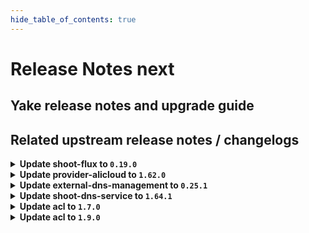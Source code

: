 ```yaml
---
hide_table_of_contents: true
---
```


# Release Notes next

## Yake release notes and upgrade guide

## Related upstream release notes / changelogs


<details>
<summary><b>Update shoot-flux to <code>0.19.0</code></b></summary>

## What's Changed
* renovate: disable semantic commits by @timebertt in https://github.com/stackitcloud/gardener-extension-shoot-flux/pull/152
* 🤖 Update module github.com/ironcore-dev/vgopath to v0.1.8 by @renovate in https://github.com/stackitcloud/gardener-extension-shoot-flux/pull/147
* 🤖 Update module golang.org/x/tools to v0.33.0 by @renovate in https://github.com/stackitcloud/gardener-extension-shoot-flux/pull/149
* 🤖 Update module github.com/go-logr/logr to v1.4.3 by @renovate in https://github.com/stackitcloud/gardener-extension-shoot-flux/pull/153
* 🤖 Update module github.com/onsi/gomega to v1.37.0 by @renovate in https://github.com/stackitcloud/gardener-extension-shoot-flux/pull/148
* 🤖 Update k8s.io/utils digest to 0f33e8f by @renovate in https://github.com/stackitcloud/gardener-extension-shoot-flux/pull/145
* 🤖 Update module github.com/gardener/gardener to v1.120.0 by @renovate in https://github.com/stackitcloud/gardener-extension-shoot-flux/pull/150
* 🤖 Update module github.com/onsi/ginkgo/v2 to v2.23.4 by @renovate in https://github.com/stackitcloud/gardener-extension-shoot-flux/pull/146
* 🤖 Update module github.com/gardener/gardener to v1.120.1 by @renovate in https://github.com/stackitcloud/gardener-extension-shoot-flux/pull/143
* 🤖 Update fluxcd (minor) by @renovate in https://github.com/stackitcloud/gardener-extension-shoot-flux/pull/154


**Full Changelog**: https://github.com/stackitcloud/gardener-extension-shoot-flux/compare/v0.18.0...v0.19.0

</details>

<details>
<summary><b>Update provider-alicloud to <code>1.62.0</code></b></summary>

# [gardener/gardener-extension-provider-alicloud]

## ✨ New Features

- `[USER]` This extension now supports in-place node updates. Read more about it [here](https://github.com/gardener/gardener/blob/master/docs/proposals/31-inplace-node-update.md). by @ary1992 [#795]
## 🏃 Others

- `[OPERATOR]` Obsolete ClusterRoles and ClusterRoleBindings that were leftovers from the machine-controller-manager component are now cleaned up. by @georgibaltiev [#794]
- `[OPERATOR]` Update `gardener/gardener` to `v1.117.0` [Release Notes](https://github.com/gardener/gardener/releases/tag/v1.117.0) by @kevin-lacoo [#786]

## Helm Charts
- admission-alicloud-application: `europe-docker.pkg.dev/gardener-project/releases/charts/gardener/extensions/admission-alicloud-application:v1.62.0`
- admission-alicloud-runtime: `europe-docker.pkg.dev/gardener-project/releases/charts/gardener/extensions/admission-alicloud-runtime:v1.62.0`
- provider-alicloud: `europe-docker.pkg.dev/gardener-project/releases/charts/gardener/extensions/provider-alicloud:v1.62.0`
## Container (OCI) Images
- gardener-extension-admission-alicloud: `europe-docker.pkg.dev/gardener-project/releases/gardener/extensions/admission-alicloud:v1.62.0`
- gardener-extension-provider-alicloud: `europe-docker.pkg.dev/gardener-project/releases/gardener/extensions/provider-alicloud:v1.62.0`


</details>

<details>
<summary><b>Update external-dns-management to <code>0.25.1</code></b></summary>

# [gardener/external-dns-management]

## 🐛 Bug Fixes

- `[USER]` Ensure ignored entries are not deleted on cleanup in an edge case. by @MartinWeindel [#505]
## 🏃 Others

- `[USER]` [provider type openstack-designate] Allow secret key `authURL` as alias of `OS_AUTH_URL` by @MartinWeindel [#504]
- `[OPERATOR]` Bump `openstack-designate` provider library `gophercloud` from version `v0.24.0` to `v2.7.0`. by @MartinWeindel [#481]

## Helm Charts
- dns-controller-manager: `europe-docker.pkg.dev/gardener-project/releases/charts/dns-controller-manager:v0.25.1`
## Container (OCI) Images
- dns-controller-manager: `europe-docker.pkg.dev/gardener-project/releases/dns-controller-manager:v0.25.1`


</details>

<details>
<summary><b>Update shoot-dns-service to <code>1.64.1</code></b></summary>

# [gardener/external-dns-management]

## 🐛 Bug Fixes

- `[USER]` Ensure ignored entries are not deleted on cleanup in an edge case. by @MartinWeindel [gardener/external-dns-management#505]
## 🏃 Others

- `[USER]` [provider type openstack-designate] Allow secret key `authURL` as alias of `OS_AUTH_URL` by @MartinWeindel [gardener/external-dns-management#504]
- `[OPERATOR]` Bump `openstack-designate` provider library `gophercloud` from version `v0.24.0` to `v2.7.0`. by @MartinWeindel [gardener/external-dns-management#481]

## Helm Charts
- admission-shoot-dns-service-application: `europe-docker.pkg.dev/gardener-project/releases/charts/gardener/extensions/admission-shoot-dns-service-application:v1.64.1`
- admission-shoot-dns-service-runtime: `europe-docker.pkg.dev/gardener-project/releases/charts/gardener/extensions/admission-shoot-dns-service-runtime:v1.64.1`
- shoot-dns-service: `europe-docker.pkg.dev/gardener-project/releases/charts/gardener/extensions/shoot-dns-service:v1.64.1`
## Container (OCI) Images
- gardener-extension-admission-shoot-dns-service: `europe-docker.pkg.dev/gardener-project/releases/gardener/extensions/admission-shoot-dns-service:v1.64.1`
- gardener-extension-shoot-dns-service: `europe-docker.pkg.dev/gardener-project/releases/gardener/extensions/shoot-dns-service:v1.64.1`


</details>

<details>
<summary><b>Update acl to <code>1.7.0</code></b></summary>

<!-- Release notes generated using configuration in .github/release.yaml at main -->

## What's Changed
### ⚠️ Breaking Changes
* Drop support for Seeds with Kubernetes version <= 1.26 by @RadaBDimitrova in https://github.com/stackitcloud/gardener-extension-acl/pull/119
### ✨ Features
* Publish helm charts to ghcr.io by @oliver-goetz in https://github.com/stackitcloud/gardener-extension-acl/pull/114
* Use ServiceTrafficDistribution to make Services topology-aware when runtime Kubernetes >= 1.31 by @ialidzhikov in https://github.com/stackitcloud/gardener-extension-acl/pull/105
* Adapt admission controller helm charts for deployment by gardener-operator by @oliver-goetz in https://github.com/stackitcloud/gardener-extension-acl/pull/121
### 🤖 Dependencies
* Update dependency ko-build/ko to v0.17.1 by @renovate in https://github.com/stackitcloud/gardener-extension-acl/pull/84
* Update module github.com/spf13/cobra to v1.9.1 by @renovate in https://github.com/stackitcloud/gardener-extension-acl/pull/113
* Update module github.com/onsi/ginkgo/v2 to v2.23.4 by @renovate in https://github.com/stackitcloud/gardener-extension-acl/pull/116
* Update module github.com/tidwall/gjson to v1.18.0 by @renovate in https://github.com/stackitcloud/gardener-extension-acl/pull/103
* Update module golang.org/x/tools to v0.32.0 by @renovate in https://github.com/stackitcloud/gardener-extension-acl/pull/125
* Update module github.com/onsi/gomega to v1.37.0 by @renovate in https://github.com/stackitcloud/gardener-extension-acl/pull/124
* Update dependency go to v1.24.2 by @renovate in https://github.com/stackitcloud/gardener-extension-acl/pull/112
* Update k8s packages (minor) by @renovate in https://github.com/stackitcloud/gardener-extension-acl/pull/65
### ℹ️ Other Changes
* Forbid container privilege escalations for Gardener Extension ACL component containers by @georgibaltiev in https://github.com/stackitcloud/gardener-extension-acl/pull/117

## New Contributors
* @oliver-goetz made their first contribution in https://github.com/stackitcloud/gardener-extension-acl/pull/114
* @RadaBDimitrova made their first contribution in https://github.com/stackitcloud/gardener-extension-acl/pull/119
* @georgibaltiev made their first contribution in https://github.com/stackitcloud/gardener-extension-acl/pull/117
* @Wieneo made their first contribution in https://github.com/stackitcloud/gardener-extension-acl/pull/126

**Full Changelog**: https://github.com/stackitcloud/gardener-extension-acl/compare/v1.6.0...v1.7.0

</details>

<details>
<summary><b>Update acl to <code>1.9.0</code></b></summary>

<!-- Release notes generated using configuration in .github/release.yaml at main -->

## What's Changed
### ℹ️ Other Changes
* Allow setting image repository and tag independently by @Lappihuan in https://github.com/stackitcloud/gardener-extension-acl/pull/144

## New Contributors
* @Lappihuan made their first contribution in https://github.com/stackitcloud/gardener-extension-acl/pull/144

**Full Changelog**: https://github.com/stackitcloud/gardener-extension-acl/compare/v1.8.0...v1.9.0

</details>
